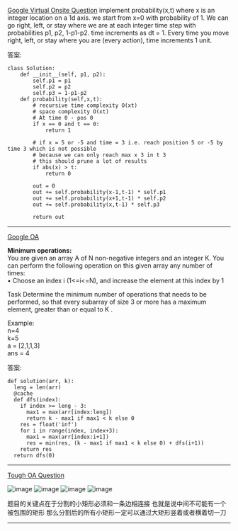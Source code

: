 [Google Virtual Onsite Question](https://leetcode.com/discuss/interview-question/1797257/Google-Virtual-Onsite-Question)
implement probability(x,t) where x is an integer location on a 1d axis. we start from x=0 with probability of 1. We can go right, left, or stay where we are at each integer time step with probabilities p1, p2, 1-p1-p2. time increments as dt = 1. Every time you move right, left, or stay where you are (every action), time increments 1 unit.

答案:
```
class Solution:
    def __init__(self, p1, p2):
        self.p1 = p1
        self.p2 = p2
        self.p3 = 1-p1-p2
    def probability(self,x,t):
        # recursive time complexity O(xt)
        # space complexity O(xt)
        # At time 0 - pos 0
        if x == 0 and t == 0:
            return 1

        # if x = 5 or -5 and time = 3 i.e. reach position 5 or -5 by time 3 which is not possible
        # because we can only reach max x 3 in t 3
        # this should prune a lot of results
        if abs(x) > t:
            return 0

        out = 0
        out += self.probability(x-1,t-1) * self.p1
        out += self.probability(x+1,t-1) * self.p2
        out += self.probability(x,t-1) * self.p3

        return out
```

---------------------------

[Google OA](https://leetcode.com/discuss/interview-question/2616448/Google-OA)

**Minimum operations:**  
You are given an array A of N non-negative integers and an integer K. You can perform the following operation on this given array any number of times:  
• Choose an index i (1<=i<=N), and increase the element at this index by 1

Task Determine the minimum number of operations that needs to be performed, so that every subarray of size 3 or more has a maximum element, greater than or equal to K .

Example:  
n=4  
k=5  
a = [2,1,1,3]  
ans = 4

答案:
```
def solution(arr, k):
  leng = len(arr)
  @cache
  def dfs(index):
    if index >= leng - 3:
      max1 = max(arr[index:leng])
      return k - max1 if max1 < k else 0
    res = float('inf')
    for i in range(index, index+3):
      max1 = max(arr[index:i+1]) 
      res = min(res, (k - max1 if max1 < k else 0) + dfs(i+1))
    return res
  return dfs(0)
  ```

-------------

[Tough OA Question](https://leetcode.com/discuss/interview-question/2699186/Tough-OA-Question)

![image](https://assets.leetcode.com/users/images/1c76bc47-cc98-4192-a3fa-60afd310d305_1665678155.4840589.jpeg)
![image](https://assets.leetcode.com/users/images/6cb34eb3-1c9d-4e62-bcb1-ea4748aa20bc_1665678170.4263608.jpeg)
![image](https://assets.leetcode.com/users/images/c516be46-ffea-4966-a33a-0e0f282a1109_1665678180.0722504.jpeg)
![image](https://assets.leetcode.com/users/images/b0f3a76d-e1fc-45e9-8eec-f207faac7cfd_1665678182.5647662.jpeg)

题目的关键点在于分割的小矩形必须和一条边相连接 也就是说中间不可能有一个被包围的矩形 那么分割后的所有小矩形一定可以通过大矩形竖着或者横着切一刀

-----



<!--stackedit_data:
eyJoaXN0b3J5IjpbNTM3MDAzNDY0LDc5MzQ3MjkzOSwxODg4Nz
I1Mjc1LDE1NDM3NzgwNzUsNzMwOTk4MTE2XX0=
-->